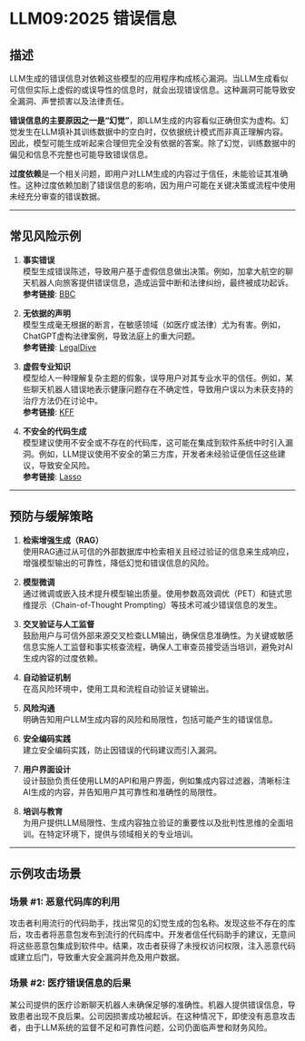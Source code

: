 # LLM09:2025 错误信息

## 描述

LLM生成的错误信息对依赖这些模型的应用程序构成核心漏洞。当LLM生成看似可信但实际上虚假的或误导性的信息时，就会出现错误信息。这种漏洞可能导致安全漏洞、声誉损害以及法律责任。

**错误信息的主要原因之一是“幻觉”**，即LLM生成的内容看似正确但实为虚构。幻觉发生在LLM填补其训练数据中的空白时，仅依据统计模式而非真正理解内容。因此，模型可能生成听起来合理但完全没有依据的答案。除了幻觉，训练数据中的偏见和信息不完整也可能导致错误信息。

**过度依赖**是一个相关问题，即用户对LLM生成的内容过于信任，未能验证其准确性。这种过度依赖加剧了错误信息的影响，因为用户可能在关键决策或流程中使用未经充分审查的错误数据。

---

## 常见风险示例

1. **事实错误**  
   模型生成错误陈述，导致用户基于虚假信息做出决策。例如，加拿大航空的聊天机器人向旅客提供错误信息，造成运营中断和法律纠纷，最终被成功起诉。  
   **参考链接**: [BBC](https://www.bbc.com)

2. **无依据的声明**  
   模型生成毫无根据的断言，在敏感领域（如医疗或法律）尤为有害。例如，ChatGPT虚构法律案例，导致法庭上的重大问题。  
   **参考链接**: [LegalDive](https://www.legaldive.com)

3. **虚假专业知识**  
   模型给人一种理解复杂主题的假象，误导用户对其专业水平的信任。例如，某些聊天机器人错误地表示健康问题存在不确定性，导致用户误以为未获支持的治疗方法仍在讨论中。  
   **参考链接**: [KFF](https://www.kff.org)

4. **不安全的代码生成**  
   模型建议使用不安全或不存在的代码库，这可能在集成到软件系统中时引入漏洞。例如，LLM提议使用不安全的第三方库，开发者未经验证便信任这些建议，导致安全风险。  
   **参考链接**: [Lasso](https://www.lasso.com)

---

## 预防与缓解策略

1. **检索增强生成（RAG）**  
   使用RAG通过从可信的外部数据库中检索相关且经过验证的信息来生成响应，增强模型输出的可靠性，降低幻觉和错误信息的风险。

2. **模型微调**  
   通过微调或嵌入技术提升模型输出质量。使用参数高效调优（PET）和链式思维提示（Chain-of-Thought Prompting）等技术可减少错误信息的发生。

3. **交叉验证与人工监督**  
   鼓励用户与可信外部来源交叉检查LLM输出，确保信息准确性。为关键或敏感信息实施人工监督和事实核查流程，确保人工审查员接受适当培训，避免对AI生成内容的过度依赖。

4. **自动验证机制**  
   在高风险环境中，使用工具和流程自动验证关键输出。

5. **风险沟通**  
   明确告知用户LLM生成内容的风险和局限性，包括可能产生的错误信息。

6. **安全编码实践**  
   建立安全编码实践，防止因错误的代码建议而引入漏洞。

7. **用户界面设计**  
   设计鼓励负责任使用LLM的API和用户界面，例如集成内容过滤器，清晰标注AI生成的内容，并告知用户其可靠性和准确性的局限性。

8. **培训与教育**  
   为用户提供LLM局限性、生成内容独立验证的重要性以及批判性思维的全面培训。在特定环境下，提供与领域相关的专业培训。

---

## 示例攻击场景

### 场景 #1: **恶意代码库的利用**  
攻击者利用流行的代码助手，找出常见的幻觉生成的包名称。发现这些不存在的库后，攻击者将恶意包发布到流行的代码库中。开发者信任代码助手的建议，无意间将这些恶意包集成到软件中。结果，攻击者获得了未授权访问权限，注入恶意代码或建立后门，导致重大安全漏洞并危及用户数据。

### 场景 #2: **医疗错误信息的后果**  
某公司提供的医疗诊断聊天机器人未确保足够的准确性。机器人提供错误信息，导致患者出现不良后果。公司因损害成功被起诉。在这种情况下，即使没有恶意攻击者，由于LLM系统的监督不足和可靠性问题，公司仍面临声誉和财务风险。